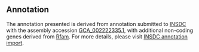 

Annotation
----------

The annotation presented is derived from annotation submitted to
[INSDC](http://www.insdc.org) with the assembly accession
[GCA\_002222335.1](http://www.ebi.ac.uk/ena/data/view/GCA_002222335.1),
with additional non-coding genes derived from
[Rfam](http://rfam.xfam.org/). For more details, please visit [INSDC
annotation
import](http://ensemblgenomes.org/info/data/insdc_annotation).

